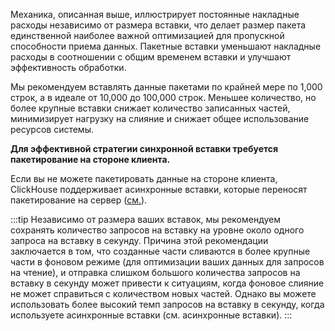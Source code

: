 Механика, описанная выше, иллюстрирует постоянные накладные расходы независимо от размера вставки, что делает размер пакета единственной наиболее важной оптимизацией для пропускной способности приема данных. Пакетные вставки уменьшают накладные расходы в соотношении с общим временем вставки и улучшают эффективность обработки.

Мы рекомендуем вставлять данные пакетами по крайней мере по 1,000 строк, а в идеале от 10,000 до 100,000 строк. Меньшее количество, но более крупные вставки снижает количество записанных частей, минимизирует нагрузку на слияние и снижает общее использование ресурсов системы.

**Для эффективной стратегии синхронной вставки требуется пакетирование на стороне клиента.**

Если вы не можете пакетировать данные на стороне клиента, ClickHouse поддерживает асинхронные вставки, которые переносят пакетирование на сервер ([см.](/best-practices/selecting-an-insert-strategy#asynchronous-inserts)).

:::tip 
Независимо от размера ваших вставок, мы рекомендуем сохранять количество запросов на вставку на уровне около одного запроса на вставку в секунду. Причина этой рекомендации заключается в том, что созданные части сливаются в более крупные части в фоновом режиме (для оптимизации ваших данных для запросов на чтение), и отправка слишком большого количества запросов на вставку в секунду может привести к ситуациям, когда фоновое слияние не может справиться с количеством новых частей. Однако вы можете использовать более высокий темп запросов на вставку в секунду, когда используете асинхронные вставки (см. асинхронные вставки). 
:::
